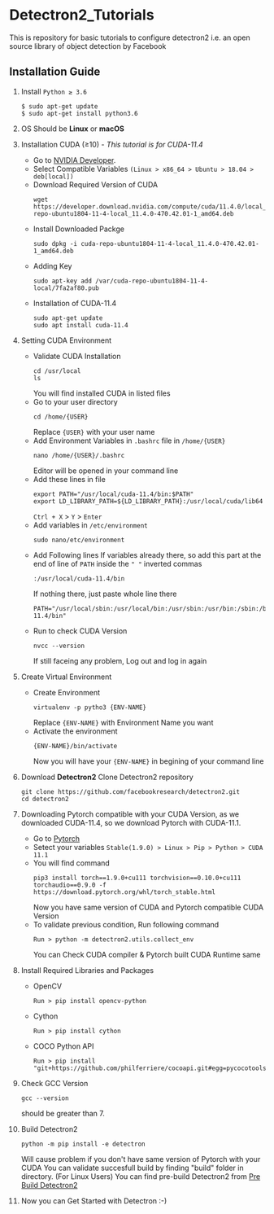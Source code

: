 # Detectron2_Tutorials
This is repository for basic tutorials to configure detectron2 i.e. an open source library of object detection by Facebook

## Installation Guide

1. Install `Python ≥ 3.6` 
   ```
   $ sudo apt-get update
   $ sudo apt-get install python3.6
   ```
2. OS Should be **Linux** or **macOS**
3. Installation CUDA (≥10) - _This tutorial is for CUDA-11.4_
   - Go to [NVIDIA Developer](https://developer.nvidia.com/cuda-downloads).
   - Select Compatible Variables `(Linux > x86_64 > Ubuntu > 18.04 > deb[local])`
   - Download Required Version of CUDA
      ```
      wget https://developer.download.nvidia.com/compute/cuda/11.4.0/local_installers/cuda-repo-ubuntu1804-11-4-local_11.4.0-470.42.01-1_amd64.deb
      ```
   - Install Downloaded Packge 
     ```
     sudo dpkg -i cuda-repo-ubuntu1804-11-4-local_11.4.0-470.42.01-1_amd64.deb
     ```
   - Adding Key 
     ```
     sudo apt-key add /var/cuda-repo-ubuntu1804-11-4-local/7fa2af80.pub
     ```
   - Installation of CUDA-11.4
     ```
     sudo apt-get update
     sudo apt install cuda-11.4
     ```
4. Setting CUDA Environment
   - Validate CUDA Installation 
      ```
      cd /usr/local
      ls
      ```
      You will find installed CUDA in listed files
   - Go to your user directory 
      ```
      cd /home/{USER}
      ```
      Replace `{USER}` with your user name
   - Add Environment Variables in `.bashrc` file in `/home/{USER}`
      ```
      nano /home/{USER}/.bashrc
      ```
      Editor will be opened in your command line
   - Add these lines in file
      ```
      export PATH="/usr/local/cuda-11.4/bin:$PATH"
      export LD_LIBRARY_PATH=${LD_LIBRARY_PATH}:/usr/local/cuda/lib64
      ```
      `Ctrl + X` > `Y` > `Enter`
   - Add variables in `/etc/environment`
      ```
      sudo nano/etc/environment
      ```
   - Add Following lines 
     If variables already there, so add this part at the end of line of `PATH` inside the `" "` inverted commas
     ```
     :/usr/local/cuda-11.4/bin
     ```
     If nothing there, just paste whole line there
     ```
     PATH="/usr/local/sbin:/usr/local/bin:/usr/sbin:/usr/bin:/sbin:/bin:/usr/games:/usr/local/games:/usr/local/cuda-11.4/bin"
     ```
   - Run to check CUDA Version 
     ```
     nvcc --version
     ```
     If still faceing any problem, Log out and log in again
5. Create Virtual Environment
   - Create Environment 
     ```
     virtualenv -p pytho3 {ENV-NAME}
     ```
     Replace `{ENV-NAME}` with Environment Name you want
   - Activate the environment 
     ```
     {ENV-NAME}/bin/activate
     ```
     Now you will have your `{ENV-NAME}` in begining of your command line
6. Download **Detectron2**
   Clone Detectron2 repository 
   ```
   git clone https://github.com/facebookresearch/detectron2.git
   cd detectron2
   ```
7. Downloading Pytorch compatible with your CUDA Version, as we downloaded CUDA-11.4, so we download Pytorch with CUDA-11.1.
   - Go to [Pytorch](https://pytorch.org/)
   - Setect your variables `Stable(1.9.0) > Linux > Pip > Python > CUDA 11.1`
   - You will find command
     ```
     pip3 install torch==1.9.0+cu111 torchvision==0.10.0+cu111 torchaudio==0.9.0 -f https://download.pytorch.org/whl/torch_stable.html
     ```
     Now you have same version of CUDA and Pytorch compatible CUDA Version
   - To validate previous condition, Run following command 
     ```
     Run > python -m detectron2.utils.collect_env
     ```
     You can Check CUDA compiler & Pytorch built CUDA Runtime same
8. Install Required Libraries and Packages 
   - OpenCV
     ```
     Run > pip install opencv-python 
     ```
   - Cython
     ```
     Run > pip install cython
     ```
   - COCO Python API
     ```
     Run > pip install "git+https://github.com/philferriere/cocoapi.git#egg=pycocotools&subdirectory=PythonAPI"
     ```
9. Check GCC Version 
   ```
   gcc --version
   ```
   should be greater than 7.
10. Build Detectron2
    ```
    python -m pip install -e detectron
    ```
    Will cause problem if you don't have same version of Pytorch with your CUDA
    You can validate succesfull build by finding "build" folder in directory.
    (For Linux Users) You can find pre-build Detectron2 from [Pre Build Detectron2](https://detectron2.readthedocs.io/en/latest/tutorials/install.html#install-pre-built-detectron2-linux-only)
    
11. Now you can Get Started with Detectron :-) 





